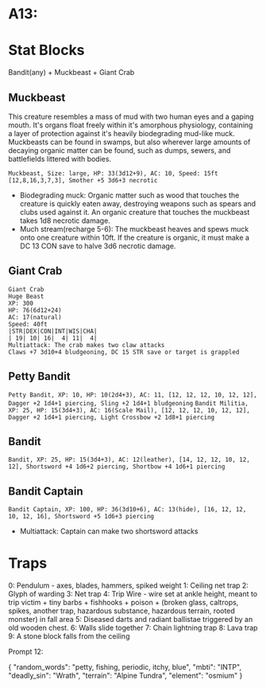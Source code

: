 # A13:
# Stat Blocks
Bandit(any) + Muckbeast + Giant Crab

## Muckbeast
This creature resembles a mass of mud with two human eyes and a gaping mouth. It's organs float freely within it's amorphous physiology, containing a layer of protection against it's heavily biodegrading mud-like muck. Muckbeasts can be found in swamps, but also wherever large amounts of decaying organic matter can be found, such as dumps, sewers, and battlefields littered with bodies.

`Muckbeast, Size: large, HP: 33(3d12+9), AC: 10, Speed: 15ft [12,8,16,3,7,3], Smother +5 3d6+3 necrotic`
- Biodegrading muck: Organic matter such as wood that touches the creature is quickly eaten away, destroying weapons such as spears and clubs used against it. An organic creature that touches the muckbeast takes 1d8 necrotic damage.
- Much stream(recharge 5-6): The muckbeast heaves and spews muck onto one creature within 10ft. If the creature is organic, it must make a DC 13 CON save to halve 3d6 necrotic damage.

## Giant Crab
```
Giant Crab
Huge Beast
XP: 300
HP: 76(6d12+24)
AC: 17(natural)
Speed: 40ft
|STR|DEX|CON|INT|WIS|CHA|
| 19| 10| 16|  4| 11|  4|
Multiattack: The crab makes two claw attacks
Claws +7 3d10+4 bludgeoning, DC 15 STR save or target is grappled
```

## Petty Bandit
`Petty Bandit, XP: 10, HP: 10(2d4+3), AC: 11, [12, 12, 12, 10, 12, 12], Dagger +2 1d4+1 piercing, Sling +2 1d4+1 bludgeoning`
`Bandit Militia, XP: 25, HP: 15(3d4+3), AC: 16(Scale Mail), [12, 12, 12, 10, 12, 12], Dagger +2 1d4+1 piercing, Light Crossbow +2 1d8+1 piercing`

## Bandit
`Bandit, XP: 25, HP: 15(3d4+3), AC: 12(leather), [14, 12, 12, 10, 12, 12], Shortsword +4 1d6+2 piercing, Shortbow +4 1d6+1 piercing`

## Bandit Captain
`Bandit Captain, XP: 100, HP: 36(3d10+6), AC: 13(hide), [16, 12, 12, 10, 12, 16], Shortsword +5 1d6+3 piercing`
- Multiattack: Captain can make two shortsword attacks

# Traps
0: Pendulum - axes, blades, hammers, spiked weight
1: Ceiling net trap
2: Glyph of warding
3: Net trap
4: Trip Wire - wire set at ankle height, meant to trip victim + tiny barbs + fishhooks + poison + (broken glass, caltrops, spikes, another trap, hazardous substance, hazardous terrain, rooted monster) in fall area
5: Diseased darts and radiant ballistae triggered by an old wooden chest.
6: Walls slide together 
7: Chain lightning trap
8: Lava trap
9: A stone block falls from the ceiling

Prompt 12:

{
    "random_words": "petty, fishing, periodic, itchy, blue",
    "mbti": "INTP",
    "deadly_sin": "Wrath",
    "terrain": "Alpine Tundra",
    "element": "osmium"
}